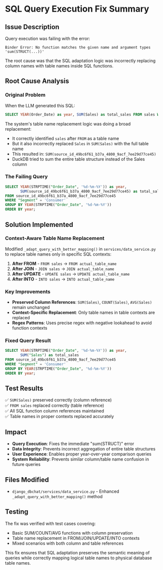 # SQL Query Execution Fix Summary

## Issue Description
Query execution was failing with the error:
```
Binder Error: No function matches the given name and argument types 'sum(STRUCT(...))'
```

The root cause was that the SQL adaptation logic was incorrectly replacing column names with table names inside SQL functions.

## Root Cause Analysis

### Original Problem
When the LLM generated this SQL:
```sql
SELECT YEAR(Order_Date) as year, SUM(Sales) as total_sales FROM sales WHERE Segment = 'Consumer'
```

The system's table name replacement logic was doing a broad replacement:
- It correctly identified `sales` after `FROM` as a table name
- But it also incorrectly replaced `Sales` in `SUM(Sales)` with the full table name
- This resulted in: `SUM(source_id_49bc6f61_b37a_4800_9acf_7ee29d77ce45)` 
- DuckDB tried to sum the entire table structure instead of the Sales column

### The Failing Query
```sql
SELECT YEAR(STRPTIME("Order_Date", '%d-%m-%Y')) as year, 
       SUM(source_id_49bc6f61_b37a_4800_9acf_7ee29d77ce45) as total_sales 
FROM source_id_49bc6f61_b37a_4800_9acf_7ee29d77ce45 
WHERE "Segment" = 'Consumer' 
GROUP BY YEAR(STRPTIME("Order_Date", '%d-%m-%Y')) 
ORDER BY year;
```

## Solution Implemented

### Context-Aware Table Name Replacement
Modified `_adapt_query_with_better_mapping()` in `services/data_service.py` to replace table names only in specific SQL contexts:

1. **After FROM** - `FROM sales` → `FROM actual_table_name`
2. **After JOIN** - `JOIN sales` → `JOIN actual_table_name` 
3. **After UPDATE** - `UPDATE sales` → `UPDATE actual_table_name`
4. **After INTO** - `INTO sales` → `INTO actual_table_name`

### Key Improvements
- **Preserved Column References**: `SUM(Sales)`, `COUNT(Sales)`, `AVG(Sales)` remain unchanged
- **Context-Specific Replacement**: Only table names in table contexts are replaced
- **Regex Patterns**: Uses precise regex with negative lookahead to avoid function contexts

### Fixed Query Result
```sql
SELECT YEAR(STRPTIME("Order_Date", '%d-%m-%Y')) as year, 
       SUM("Sales") as total_sales 
FROM source_id_49bc6f61_b37a_4800_9acf_7ee29d77ce45 
WHERE "Segment" = 'Consumer' 
GROUP BY YEAR(STRPTIME("Order_Date", '%d-%m-%Y')) 
ORDER BY year;
```

## Test Results
✅ `SUM(Sales)` preserved correctly (column reference)  
✅ `FROM sales` replaced correctly (table reference)  
✅ All SQL function column references maintained  
✅ Table names in proper contexts replaced accurately  

## Impact
- **Query Execution**: Fixes the immediate "sum(STRUCT)" error
- **Data Integrity**: Prevents incorrect aggregation of entire table structures  
- **User Experience**: Enables proper year-over-year comparison queries
- **System Reliability**: Prevents similar column/table name confusion in future queries

## Files Modified
- `django_dbchat/services/data_service.py` - Enhanced `_adapt_query_with_better_mapping()` method

## Testing
The fix was verified with test cases covering:
- Basic SUM/COUNT/AVG functions with column preservation
- Table name replacement in FROM/JOIN/UPDATE/INTO contexts
- Mixed scenarios with both column and table references

This fix ensures that SQL adaptation preserves the semantic meaning of queries while correctly mapping logical table names to physical database table names. 